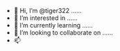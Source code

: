 - 👋 Hi, I’m @tiger322 ......
- 👀 I’m interested in ......
- 🌱 I’m currently learning ......
- 💞️ I’m looking to collaborate on ......
- 📫

  
<!---
tiger322/tiger322 is a ✨ special ✨ repository because its `README.md` (this file) appears on your GitHub profile.
You can click the Preview link to take a look at your changes.
--->
